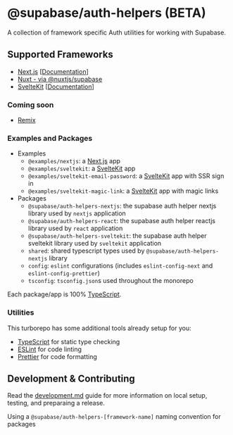 # @supabase/auth-helpers (BETA)

A collection of framework specific Auth utilities for working with Supabase.

## Supported Frameworks

- [Next.js](https://nextjs.org) [[Documentation](./packages/nextjs/README.md)]
- [Nuxt - via @nuxtjs/supabase](https://supabase.nuxtjs.org/)
- [SvelteKit](https://kit.svelte.dev) [[Documentation](./packages/sveltekit/README.md)]

### Coming soon

- [Remix](https://github.com/supabase/auth-helpers/issues/57)

### Examples and Packages

- Examples
  - `@examples/nextjs`: a [Next.js](https://nextjs.org) app
  - `@examples/sveltekit`: a [SvelteKit](https://kit.svelte.dev) app
  - `@examples/sveltekit-email-password`: a [SvelteKit](https://kit.svelte.dev) app with SSR sign in
  - `@examples/sveltekit-magic-link`: a [SvelteKit](https://kit.svelte.dev) app with magic links
- Packages
  - `@supabase/auth-helpers-nextjs`: the supabase auth helper nextjs library used by `nextjs` application
  - `@supabase/auth-helpers-react`: the supabase auth helper reactjs library used by `react` application
  - `@supabase/auth-helpers-sveltekit`: the supabase auth helper sveltekit library used by `sveltekit` application
  - `shared`: shared typescript types used by `@supabase/auth-helpers-nextjs` library
  - `config`: `eslint` configurations (includes `eslint-config-next` and `eslint-config-prettier`)
  - `tsconfig`: `tsconfig.json`s used throughout the monorepo

Each package/app is 100% [TypeScript](https://www.typescriptlang.org/).

### Utilities

This turborepo has some additional tools already setup for you:

- [TypeScript](https://www.typescriptlang.org/) for static type checking
- [ESLint](https://eslint.org/) for code linting
- [Prettier](https://prettier.io) for code formatting

## Development & Contributing

Read the [development.md](./development.md) guide for more information on local setup, testing, and preparaing a release.

Using a `@supabase/auth-helpers-[framework-name]` naming convention for packages
